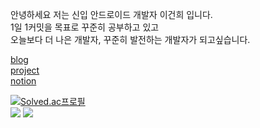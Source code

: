 안녕하세요 저는 신입 안드로이드 개발자 이건희 입니다.  
1일 1커밋을 목표로 꾸준히 공부하고 있고  
오늘보다 더 나은 개발자, 꾸준히 발전하는 개발자가 되고싶습니다.  
  
[blog](https://hegunhee.tistory.com)  
[project](https://github.com/hegunhee/NewSimpleMemoApp)  
[notion](https://unleashed-redcurrant-8ed.notion.site/37a87b80bbca4e6ab5391c46e3d0486f)  
  
[![Solved.ac프로필](http://mazassumnida.wtf/api/generate_badge?boj=leech9876)](https://solved.ac/leech9876)  
<img src="https://img.shields.io/badge/Android-3DDC84?style=for-the-badge&logo=Android&logoColor=white">
<img src="https://img.shields.io/badge/Kotlin-7F52FF?style=for-the-badge&logo=Kotlin&logoColor=white">




